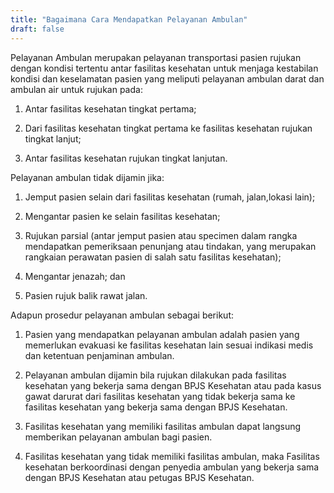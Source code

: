 ```yaml
---
title: "Bagaimana Cara Mendapatkan Pelayanan Ambulan"
draft: false
---
```


Pelayanan Ambulan merupakan pelayanan transportasi pasien rujukan dengan kondisi tertentu antar fasilitas kesehatan untuk menjaga kestabilan kondisi dan keselamatan pasien yang meliputi pelayanan ambulan darat dan ambulan air untuk rujukan pada:

1. Antar fasilitas kesehatan tingkat pertama;

2. Dari fasilitas kesehatan tingkat pertama ke fasilitas kesehatan rujukan tingkat lanjut;

3. Antar fasilitas kesehatan rujukan tingkat lanjutan.

Pelayanan ambulan tidak dijamin jika:

1. Jemput pasien selain dari fasilitas kesehatan (rumah, jalan,lokasi lain);

2. Mengantar pasien ke selain fasilitas kesehatan;

3. Rujukan parsial (antar jemput pasien atau specimen dalam rangka mendapatkan pemeriksaan penunjang atau tindakan, yang merupakan rangkaian perawatan pasien di salah satu fasilitas kesehatan);

4. Mengantar jenazah; dan

5. Pasien rujuk balik rawat jalan.

Adapun prosedur pelayanan ambulan sebagai berikut:

1. Pasien yang mendapatkan pelayanan ambulan adalah pasien yang memerlukan evakuasi ke fasilitas kesehatan lain sesuai indikasi medis dan ketentuan penjaminan ambulan.

2. Pelayanan ambulan dijamin bila rujukan dilakukan pada fasilitas kesehatan yang bekerja sama dengan BPJS Kesehatan atau pada kasus gawat darurat dari fasilitas kesehatan yang tidak bekerja sama ke fasilitas kesehatan yang bekerja sama dengan BPJS Kesehatan.

3. Fasilitas kesehatan yang memiliki fasilitas ambulan dapat langsung memberikan pelayanan ambulan bagi pasien.

4. Fasilitas kesehatan yang tidak memiliki fasilitas ambulan, maka Fasilitas kesehatan berkoordinasi dengan penyedia ambulan yang bekerja sama dengan BPJS Kesehatan atau petugas BPJS Kesehatan.